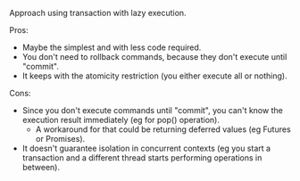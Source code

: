 Approach using transaction with lazy execution.

Pros:
- Maybe the simplest and with less code required.
- You don't need to rollback commands, because they don't execute until "commit".
- It keeps with the atomicity restriction (you either execute all or nothing).

Cons:
- Since you don't execute commands until "commit", you can't know the execution result immediately (eg for pop() operation).
    - A workaround for that could be returning deferred values (eg Futures or Promises).
- It doesn't guarantee isolation in concurrent contexts (eg you start a transaction and a different thread starts performing operations in between).
